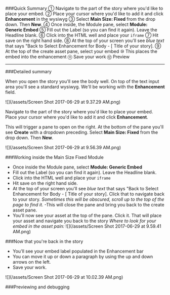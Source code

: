 ###Quick Summary
① Navigate to the part of the story where you'd like to place your embed. 
② Place your cursor where you'd like to add it and click **Enhancement** in the wysiwyg
③ Select **Main Size: Fixed** from the drop down. Then **New**.
④ Once inside, the Module pane, select **Module: Generic Embed**
⑤ Fill out the Label (so you can find it again). Leave the Headline blank.
⑥ Click into the HTML well and place your `iframe`
⑦ Hit save on the right hand side. 
⑧ At the top of your screen you'll see *blue text* that says "Back to Select Enhancement for Body - [ Title of your story]. 
⑨ At the top of the create asset pane, select your embed
⑩ This places the embed into the enhancement
⑪ Save your work
⑫ Preview

---


###Detailed summary

When you open the story you'll see the body well. On top of the text input area you'll see a standard wysiwyg. We'll be working with the **Enhancement** field.

![](/assets/Screen Shot 2017-06-29 at 9.37.29 AM.png)

Navigate to the part of the story where you'd like to place your embed. Place your cursor where you'd like to add it and click **Enhancement**.

This will trigger a pane to open on the right. At the bottom of the pane you'll see **Create** with a dropdown preceding. Select **Main Size: Fixed** from the drop down. Then **New**.

![](/assets/Screen Shot 2017-06-29 at 9.56.39 AM.png)



###Working inside the Main Size Fixed Module
- Once inside the Module pane, select **Module: Generic Embed**
- Fill out the Label (so you can find it again). Leave the Headline blank.
- Click into the HTML well and place your `iframe`
- Hit save on the right hand side. 
- At the top of your screen you'll see *blue text* that says "Back to Select Enhancement for Body - [ Title of your story]. Click that to navigate back to your story.  *Sometimes this will be obscured, scroll up to the top of the page to find it.*
-This will close the pane and bring you back to the create asset pane. 
- You'll now see your asset at the top of the pane. Click it. That will place your asset and navigate you back to the story *Where to look for your embed in the asset pain:*
![](/assets/Screen Shot 2017-06-29 at 9.59.41 AM.png)


###Now that you're back in the story
- You'll see your embed label populated in the Enhancement bar
- You can move it up or down a paragraph by using the up and down arrows on the left. 
- Save your work.

![](/assets/Screen Shot 2017-06-29 at 10.02.39 AM.png)


###Previewing and debugging
